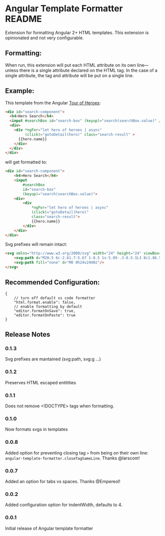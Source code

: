 # Angular Template Formatter README

Extension for formatting Angular 2+ HTML templates. This extension is opinionated and not very configurable.

## Formatting:

When run, this extension will put each HTML attribute on its own line—unless there is a single attribute declared on the HTML tag. In the case of a single attribute, the tag and attribute will be put on a single line.

## Example:

This template from the Angular [Tour of Heroes](https://github.com/johnpapa/angular-tour-of-heroes/blob/master/src/app/hero-search.component.html):

```html
<div id="search-component">
  <h4>Hero Search</h4>
  <input #searchBox id="search-box" (keyup)="search(searchBox.value)" />
  <div>
    <div *ngFor="let hero of heroes | async"
         (click)="gotoDetail(hero)" class="search-result" >
      {{hero.name}}
    </div>
  </div>
</div>
```

will get formatted to:

```html
<div id="search-component">
    <h4>Hero Search</h4>
    <input
        #searchBox
        id="search-box"
        (keyup)="search(searchBox.value)">
    <div>
        <div
            *ngFor="let hero of heroes | async"
            (click)="gotoDetail(hero)"
            class="search-result">
            {{hero.name}}
        </div>
    </div>
</div>
```

Svg prefixes will remain intact:
```html
<svg xmlns="http://www.w3.org/2000/svg" width="24" height="24" viewBox="0 0 24 24">
    <svg:path d="M20.5 6c-2.61.7-5.67 1-8.5 1s-5.89-.3-8.5-1L3 8c1.86.5 4 .83 6 1v13h2v-6h2v6h2V9c2-.17 4.14-.5 6-1l-.5-2zM12 6c1.1 0 2-.9 2-2s-.9-2-2-2-2 .9-2 2 .9 2 2 2z"/>
    <svg:path fill="none" d="M0 0h24v24H0z"/>
</svg>
```

## Recommended Configuration:

```
{
    // turn off default vs code formatter
    "html.format.enable": false,
    // enable formatting by default
    "editor.formatOnSave": true,
    "editor.formatOnPaste": true
}
```


## Release Notes
### 0.1.3

Svg prefixes are mantained (svg:path, svg:g ...)

### 0.1.2

Preserves HTML escaped entitities

### 0.1.1

Does not remove <!DOCTYPE> tags when formatting.

### 0.1.0

Now formats svgs in templates

### 0.0.8

Added option for preventing closing tag `>` from being on their own line: `angular-template-formatter.closeTagSameLine`. Thanks @larscom!

### 0.0.7

Added an option for tabs vs spaces. Thanks @Empereol!

### 0.0.2

Added configuration option for indentWidth, defaults to 4.

### 0.0.1

Initial release of Angular template formatter

